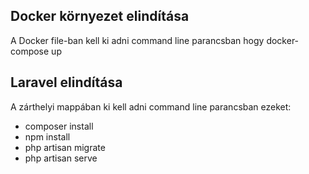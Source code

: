 ## Docker környezet elindítása
<p>A Docker file-ban kell ki adni command line parancsban hogy docker-compose up</p>

## Laravel elindítása
<p>A zárthelyi mappában ki kell adni command line parancsban ezeket:</p>

* composer install
* npm install
* php artisan migrate
* php artisan serve

